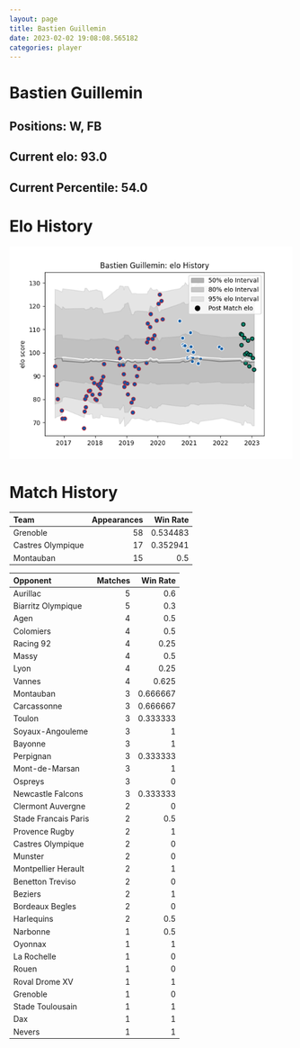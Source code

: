 ```yaml
---  
layout: page  
title: Bastien Guillemin  
date: 2023-02-02 19:08:08.565182  
categories: player  
---
```

# Bastien Guillemin

## Positions: W, FB

## Current elo: 93.0

## Current Percentile: 54.0

# Elo History


![elo history](history_BastienGuillemin.png)
# Match History


| Team              |   Appearances |   Win Rate |
|:------------------|--------------:|-----------:|
| Grenoble          |            58 |   0.534483 |
| Castres Olympique |            17 |   0.352941 |
| Montauban         |            15 |   0.5      |

| Opponent             |   Matches |   Win Rate |
|:---------------------|----------:|-----------:|
| Aurillac             |         5 |   0.6      |
| Biarritz Olympique   |         5 |   0.3      |
| Agen                 |         4 |   0.5      |
| Colomiers            |         4 |   0.5      |
| Racing 92            |         4 |   0.25     |
| Massy                |         4 |   0.5      |
| Lyon                 |         4 |   0.25     |
| Vannes               |         4 |   0.625    |
| Montauban            |         3 |   0.666667 |
| Carcassonne          |         3 |   0.666667 |
| Toulon               |         3 |   0.333333 |
| Soyaux-Angouleme     |         3 |   1        |
| Bayonne              |         3 |   1        |
| Perpignan            |         3 |   0.333333 |
| Mont-de-Marsan       |         3 |   1        |
| Ospreys              |         3 |   0        |
| Newcastle Falcons    |         3 |   0.333333 |
| Clermont Auvergne    |         2 |   0        |
| Stade Francais Paris |         2 |   0.5      |
| Provence Rugby       |         2 |   1        |
| Castres Olympique    |         2 |   0        |
| Munster              |         2 |   0        |
| Montpellier Herault  |         2 |   1        |
| Benetton Treviso     |         2 |   0        |
| Beziers              |         2 |   1        |
| Bordeaux Begles      |         2 |   0        |
| Harlequins           |         2 |   0.5      |
| Narbonne             |         1 |   0.5      |
| Oyonnax              |         1 |   1        |
| La Rochelle          |         1 |   0        |
| Rouen                |         1 |   0        |
| Roval Drome XV       |         1 |   1        |
| Grenoble             |         1 |   0        |
| Stade Toulousain     |         1 |   1        |
| Dax                  |         1 |   1        |
| Nevers               |         1 |   1        |